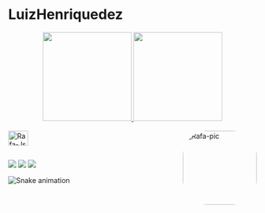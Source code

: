 # LuizHenriquedez
<div align="center">
  <a href="https://github.com/LuizHenrquedez">
  <img height="180em" src="https://github-readme-stats.vercel.app/api?username=LuizHenriquedez&show_icons=true&theme=dracula&include_all_commits=true&count_private=true"/>
  <img height="180em" src="https://github-readme-stats.vercel.app/api/top-langs/?username=LuizHenriquedez&layout=compact&langs_count=7&theme=dracula"/>
</div>

<div style="display: inline_block"><br>
  <img align="center" alt="Rafa-Js" height="30" width="40" src="https://cdn.jsdelivr.net/gh/devicons/devicon/icons/c/c-original.svg" />
  <img align="right" alt="Rafa-pic" height="150" style="border-radius:50px;" src="https://cdn.discordapp.com/attachments/884204599228108851/925860203738591263/IMG_20211214_075111_194.webp">
  
</div>

##

  
<div> 
 
  <a href="https://instagram.com/luizhenriquedez" target="_blank"><img src="https://img.shields.io/badge/-Instagram-%23E4405F?style=for-the-badge&logo=instagram&logoColor=white" target="_blank"></a>
 	<a href="https://www.twitch.tv/luizhenriquedez" target="_blank"><img src="https://img.shields.io/badge/Twitch-9146FF?style=for-the-badge&logo=twitch&logoColor=white" target="_blank"></a> 
  <a href = "mailto:luizcostaaraujo105@gmail.com"><img src="https://img.shields.io/badge/-Gmail-%23333?style=for-the-badge&logo=gmail&logoColor=white" target="_blank"></a>
   
 ![Snake animation](https://github.com/luizHenriquedez/LuizHenriquedez/blob/output/github-contribution-grid-snake.svg)
 
</div>

